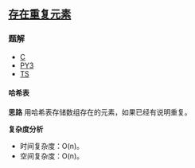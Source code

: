 ## [存在重复元素](https://leetcode-cn.com/problems/contains-duplicate/)

### 题解
+ [C](../../c/256/217.c)
+ [PY3](../../py3/256/217.py)
+ [TS](../../ts/256/217.ts)

#### 哈希表
**思路**
用哈希表存储数组存在的元素，如果已经有说明重复。

**复杂度分析**
+ 时间复杂度：O(n)。
+ 空间复杂度：O(n)。